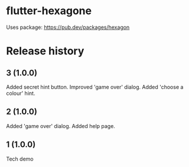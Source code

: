# flutter-hexagone
Uses package: https://pub.dev/packages/hexagon

# Release history

## 3 (1.0.0)
Added secret hint button.
Improved 'game over' dialog.
Added 'choose a colour' hint.

## 2 (1.0.0)
Added 'game over' dialog.
Added help page.

## 1 (1.0.0)
Tech demo